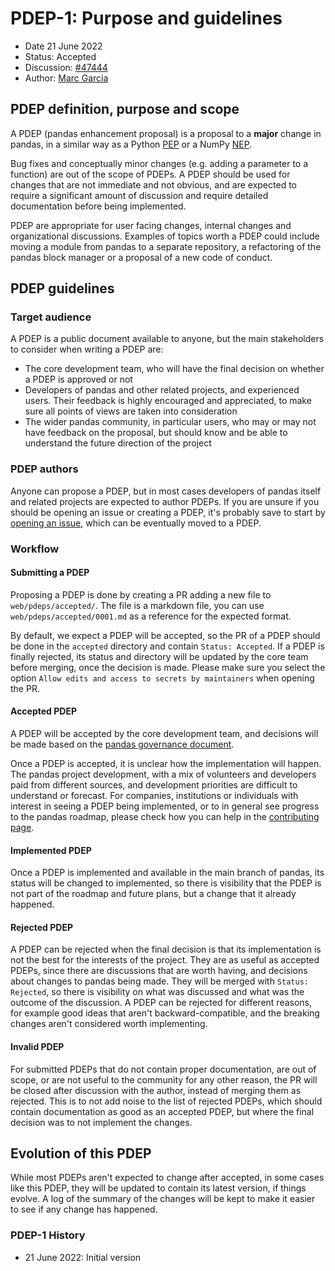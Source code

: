 # PDEP-1: Purpose and guidelines

- Date 21 June 2022
- Status: Accepted
- Discussion: [#47444](https://github.com/pandas-dev/pandas/pull/47444)
- Author: [Marc Garcia](https://github.com/datapythonista)

## PDEP definition, purpose and scope

A PDEP (pandas enhancement proposal) is a proposal to a **major** change in
pandas, in a similar way as a Python [PEP](https://peps.python.org/pep-0001/)
or a NumPy [NEP](https://numpy.org/neps/nep-0000.html).

Bug fixes and conceptually minor changes (e.g. adding a parameter to a function)
are out of the scope of PDEPs. A PDEP should be used for changes that are not
immediate and not obvious, and are expected to require a significant amount of
discussion and require detailed documentation before being implemented.

PDEP are appropriate for user facing changes, internal changes and organizational
discussions. Examples of topics worth a PDEP could include moving a module from
pandas to a separate repository, a refactoring of the pandas block manager or
a proposal of a new code of conduct.

## PDEP guidelines

### Target audience

A PDEP is a public document available to anyone, but the main stakeholders to
consider when writing a PDEP are:

- The core development team, who will have the final decision on whether a PDEP
  is approved or not
- Developers of pandas and other related projects, and experienced users. Their
  feedback is highly encouraged and appreciated, to make sure all points of views
  are taken into consideration
- The wider pandas community, in particular users, who may or may not have feedback
  on the proposal, but should know and be able to understand the future direction of
  the project

### PDEP authors

Anyone can propose a PDEP, but in most cases developers of pandas itself and related
projects are expected to author PDEPs. If you are unsure if you should be opening
an issue or creating a PDEP, it's probably save to start by
[opening an issue](https://github.com/pandas-dev/pandas/issues/new/choose), which can
be eventually moved to a PDEP.

### Workflow

#### Submitting a PDEP

Proposing a PDEP is done by creating a PR adding a new file to `web/pdeps/accepted/`.
The file is a markdown file, you can use `web/pdeps/accepted/0001.md` as a reference
for the expected format.

By default, we expect a PDEP will be accepted, so the PR of a PDEP should be done
in the `accepted` directory and contain `Status: Accepted`. If a PDEP is finally
rejected, its status and directory will be updated by the core team before merging,
once the decision is made. Please make sure you select the option
`Allow edits and access to secrets by maintainers` when opening the PR.

#### Accepted PDEP

A PDEP will be accepted by the core development team, and decisions will be made
based on the [pandas governance document](https://github.com/pandas-dev/pandas-governance/blob/master/governance.md).

Once a PDEP is accepted, it is unclear how the implementation will happen. The
pandas project development, with a mix of volunteers and developers paid from
different sources, and development priorities are difficult to understand or
forecast. For companies, institutions or individuals with interest in seeing a
PDEP being implemented, or to in general see progress to the pandas roadmap,
please check how you can help in the [contributing page](/contribute.html).

#### Implemented PDEP

Once a PDEP is implemented and available in the main branch of pandas, its
status will be changed to implemented, so there is visibility that the PDEP
is not part of the roadmap and future plans, but a change that it already
happened.

#### Rejected PDEP

A PDEP can be rejected when the final decision is that its implementation is
not the best for the interests of the project. They are as useful as accepted
PDEPs, since there are discussions that are worth having, and decisions about
changes to pandas being made. They will be merged with `Status: Rejected`, so
there is visibility on what was discussed and what was the outcome of the
discussion. A PDEP can be rejected for different reasons, for example good ideas
that aren't backward-compatible, and the breaking changes aren't considered worth
implementing.

#### Invalid PDEP

For submitted PDEPs that do not contain proper documentation, are out of scope, or
are not useful to the community for any other reason, the PR will be closed after
discussion with the author, instead of merging them as rejected. This is to not
add noise to the list of rejected PDEPs, which should contain documentation as
good as an accepted PDEP, but where the final decision was to not implement the changes.

## Evolution of this PDEP

While most PDEPs aren't expected to change after accepted, in some cases like this
PDEP, they will be updated to contain its latest version, if things evolve. A log
of the summary of the changes will be kept to make it easier to see if any change
has happened.

### PDEP-1 History

- 21 June 2022: Initial version
